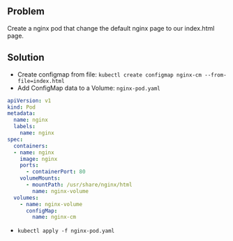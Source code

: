 ## Problem

Create a nginx pod that change the default nginx page to our index.html page.

## Solution

- Create configmap from file: `kubectl create configmap nginx-cm --from-file=index.html`
- Add ConfigMap data to a Volume:
`nginx-pod.yaml`
```yaml
apiVersion: v1
kind: Pod
metadata:
  name: nginx
  labels:
    name: nginx
spec:
  containers:
  - name: nginx
    image: nginx
    ports:
      - containerPort: 80
    volumeMounts:
      - mountPath: /usr/share/nginx/html
        name: nginx-volume
  volumes:
    - name: nginx-volume
      configMap:
        name: nginx-cm
```
- `kubectl apply -f nginx-pod.yaml` 
